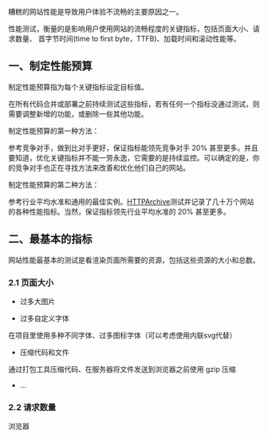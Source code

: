
糟糕的网站性能是导致用户体验不流畅的主要原因之一。

性能测试，衡量的是影响用户使用网站的流畅程度的关键指标，包括页面大小、请求数量、 首字节时间(time to first byte，TTFB)、加载时间和滚动性能等。

## 一、制定性能预算

制定性能预算指为每个关键指标设定目标值。

在所有代码合并或部署之前持续测试这些指标，若有任何一个指标没通过测试，则需要调整新增的功能，或删除一些其他功能。

制定性能预算的第一种方法：

参考竞争对手，做到比对手更好，保证指标能领先竞争对手 20% 甚至更多。并且要知道，优化关键指标并不能一劳永逸，它需要的是持续监控。可以确定的是，你的竞争对手也正在寻找方法来改善和优化他们自己的网站。

制定性能预算的第二种方法：

参考行业平均水准和通用的最佳实例。[HTTPArchive](http://httparchive.org/)测试并记录了几十万个网站的各种性能指标。当然，保证指标领先行业平均水准的 20% 甚至更多。


## 二、最基本的指标

网站性能最基本的测试是看渲染页面所需要的资源，包括这些资源的大小和总数。

### 2.1 页面大小

- 过多大图片

- 过多自定义字体

在项目里使用多种不同字体、过多图标字体（可以考虑使用内联svg代替）

- 压缩代码和文件

通过打包工具压缩代码、在服务器将文件发送到浏览器之前使用 gzip 压缩

- ...

### 2.2 请求数量

浏览器


